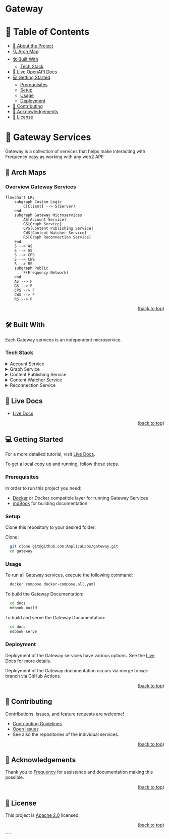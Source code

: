 # Gateway

<!-- TABLE OF CONTENTS -->

# 📗 Table of Contents

- [📖 About the Project](#about-project)
- [🔍 Arch Map](#-arch-maps)
- [🛠 Built With](#-built-with)
  - [Tech Stack](#tech-stack)
- [🚀 Live OpenAPI Docs](#-live-docs)
- [💻 Getting Started](#-getting-started)
  - [Prerequisites](#prerequisites)
  - [Setup](#setup)
  - [Usage](#usage)
  - [Deployment](#deployment)
- [🤝 Contributing](#-contributing)
- [🙏 Acknowledgements](#-acknowledgements)
- [📝 License](#-license)

<!-- PROJECT DESCRIPTION -->

# 📖 Gateway Services <a name="about-project"></a>

Gateway is a collection of services that helps make interacting with Frequency easy as working with any web2 API!

<!-- Mermaid Arch maps -->

## 🔭 Arch Maps

### Overview Gateway Services

```mermaid
flowchart LR;
    subgraph Custom Logic
        C[Client] --> S(Server)
    end
    subgraph Gateway Microservices
        AS[Account Service]
        GS[Graph Service]
        CPS[Content Publishing Service]
        CWS[Content Watcher Service]
        RS[Graph Reconnection Service]
    end
    S --> AS
    S --> GS
    S --> CPS
    S --> CWS
    S --> RS
    subgraph Public
        F(Frequency Network)
    end
    AS --> F
    GS --> F
    CPS --> F
    CWS --> F
    RS --> F
```

<p align="right">(<a href="#-table-of-contents">back to top</a>)</p>

## 🛠 Built With

Each Gateway services is an independent microservice.

### Tech Stack

<details>
<summary>Account Service</summary>

- [API Documentation](https://amplicalabs.github.io/account-service/)
- [GitHub](https://github.com/AmplicaLabs/account-service)

</details>

<details>
<summary>Graph Service</summary>

- [API Documentation](https://amplicalabs.github.io/graph-service/)
- [GitHub](https://github.com/AmplicaLabs/graph-service)

</details>

<details>
<summary>Content Publishing Service</summary>

- [API Documentation](https://amplicalabs.github.io/content-publishing-service/)
- [GitHub](https://github.com/AmplicaLabs/content-publishing-service)

</details>

<details>
<summary>Content Watcher Service</summary>

- [API Documentation](https://amplicalabs.github.io/content-watcher-service/)
- [GitHub](https://github.com/AmplicaLabs/content-watcher-service)

</details>

<details>
<summary>Reconnection Service</summary>

- [API Documentation](https://amplicalabs.github.io/reconnection-service/)
- [GitHub](https://github.com/AmplicaLabs/reconnection-service)

</details>

<!-- LIVE Docs -->

## 🚀 Live Docs

- [Live Docs](https://amplicalabs.github.io/gateway/)

<p align="right">(<a href="#-table-of-contents">back to top</a>)</p>

<!-- GETTING STARTED -->

## 💻 Getting Started

For a more detailed tutorial, visit [Live Docs](https://amplicalabs.github.io/gateway/).

To get a local copy up and running, follow these steps.

### Prerequisites

In order to run this project you need:

- [Docker](https://www.docker.com) or Docker compatible layer for running Gateway Services
- [mdBook](https://rust-lang.github.io/mdBook/) for building documentation

### Setup

Clone this repository to your desired folder:

Clone:

```sh
  git clone git@github.com:AmplicaLabs/gateway.git
  cd gateway
```

### Usage

To run all Gateway services, execute the following command:

```sh
  docker compose docker-compose.all.yaml
```

To build the Gateway Documentation:

```sh
  cd docs
  mdbook build
```

To build and serve the Gateway Documentation:

```sh
  cd docs
  mdbook serve
```

### Deployment

Deployment of the Gateway services have various options. See the [Live Docs](https://amplicalabs.github.io/gateway/) for more details.

Deployment of the Gateway documentation occurs via merge to `main` branch via GitHub Actions.

<p align="right">(<a href="#-table-of-contents">back to top</a>)</p>

<!-- CONTRIBUTING -->

## 🤝 Contributing

Contributions, issues, and feature requests are welcome!

- [Contributing Guidelines](./CONTRIBUTING.md)
- [Open Issues](https://github.com/AmplicaLabs/gateway/issues)
- See also the repositories of the individual services.

<p align="right">(<a href="#-table-of-contents">back to top</a>)</p>

<!-- ACKNOWLEDGEMENTS -->

## 🙏 Acknowledgements

Thank you to [Frequency](https://www.frequency.xyz) for assistance and documentation making this possible.

<p align="right">(<a href="#-table-of-contents">back to top</a>)</p>

<!-- LICENSE -->

## 📝 License

This project is [Apache 2.0](./LICENSE) licensed.

<p align="right">(<a href="#-table-of-contents">back to top</a>)</p>
````
